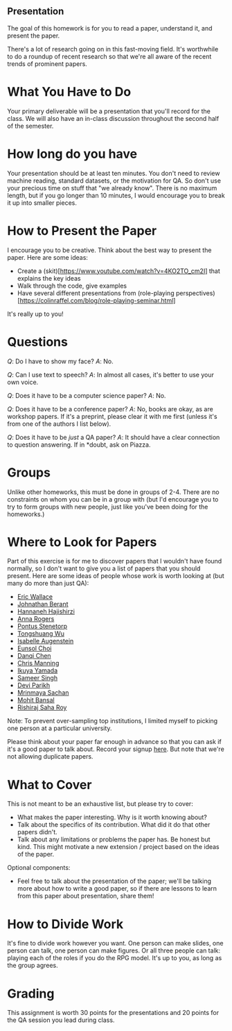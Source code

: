 Presentation
-----------------------------

The goal of this homework is for you to read a paper, understand it,
and present the paper.

There's a lot of research going on in this fast-moving field.  It's
worthwhile to do a roundup of recent research so that we're all aware
of the recent trends of prominent papers.

What You Have to Do
===================

Your primary deliverable will be a presentation that you'll record for
the class.  We will also have an in-class discussion throughout the
second half of the semester.

How long do you have
====================
Your presentation should be at least ten minutes.  You don't need to review
machine reading, standard datasets, or the motivation for QA.  So
don't use your precious time on stuff that "we already know".  There
is no maximum length, but if you go longer than 10 minutes, I would
encourage you to break it up into smaller pieces.

How to Present the Paper
=================

I encourage you to be creative.  Think about the best way to present
the paper.  Here are some ideas:

  * Create a (skit)[https://www.youtube.com/watch?v=4KO2TO_cm2I] that
  explains the key ideas
  * Walk through the code, give examples
  * Have several different presentations from (role-playing
  perspectives)[https://colinraffel.com/blog/role-playing-seminar.html]

It's really up to you!

Questions
===========

 *Q*: Do I have to show my face?
 *A*: No.

 *Q*: Can I use text to speech?
 *A*: In almost all cases, it's better to use your own voice.

 *Q*: Does it have to be a computer science paper?
 *A*: No.

 *Q*: Does it have to be a conference paper?
 *A*: No, books are okay, as are workshop papers.  If it's a preprint,
please clear it with me first (unless it's from one of the authors I
list below).

*Q*: Does it have to be *just* a QA paper?
 *A*: It should have a clear connection to question answering.  If in
 *doubt, ask on Piazza.

Groups
======

Unlike other homeworks, this must be done in groups of 2-4.  There are
no constraints on whom you can be in a group with (but I'd encourage
you to try to form groups with new people, just like you've been doing
for the homeworks.)

Where to Look for Papers
=======================

Part of this exercise is for me to discover papers that I wouldn't
have found normally, so I don't want to give you a list of papers that
you should present. Here are some ideas of people whose work is worth
looking at (but many do more than just QA):

  * [Eric Wallace](https://scholar.google.com/citations?user=SgST3LkAAAAJ)
  * [Johnathan Berant](https://www.cs.tau.ac.il/~joberant/publications.html)
  * [Hannaneh Hajishirzi](https://homes.cs.washington.edu/~hannaneh/research.html)
  * [Anna Rogers](https://annargrs.github.io/)
  * [Pontus Stenetorp](https://pontus.stenetorp.se/publications.html)
  * [Tongshuang Wu](https://www.cs.cmu.edu/~sherryw/group.html#publications)
  * [Isabelle Augenstein](https://isabelleaugenstein.github.io/publications.html)
  * [Eunsol Choi](https://eunsol.github.io/#publications)
  * [Danqi Chen](https://www.cs.princeton.edu/~danqic/papers.html)
  * [Chris Manning](https://nlp.stanford.edu/~manning/papers/)
  * [Ikuya Yamada](https://www.ikuya.net/index_en.html)
  * [Sameer Singh](https://sameersingh.org/)
  * [Devi Parikh](https://faculty.cc.gatech.edu/~parikh/)
  * [Mrinmaya Sachan](https://www.mrinmaya.io/publications/)
  * [Mohit Bansal](https://www.cs.unc.edu/~mbansal/)
  * [Rishiraj Saha Roy](https://www.mpi-inf.mpg.de/departments/databases-and-information-systems/research/question-answering/)

Note: To prevent over-sampling top institutions, I limited myself to
picking one person at a particular university.

Please think about your paper far enough in advance so that you can
ask if it's a good paper to talk about.  Record your signup
[here](https://docs.google.com/spreadsheets/d/1gJckfe7zK0a3-HJ0xJKGuYegPErUkU5t5o2WcQoAu0g/edit?usp=sharing).
But note that we're not allowing duplicate papers.

What to Cover
================

This is not meant to be an exhaustive list, but please try to cover:

* What makes the paper interesting.  Why is it worth knowing about?
* Talk about the specifics of its contribution.  What did it do
that other papers didn't.
* Talk about any limitations or problems the paper has.  Be
honest but kind.  This might motivate a new extension / project based
on the ideas of the paper.  

Optional components:

* Feel free to talk about the presentation of the paper; we'll be
talking more about how to write a good paper, so if there are lessons
to learn from this paper about presentation, share them!

How to Divide Work
==================
It's fine to divide work however you want.  One person can make
slides, one person can talk, one person can make figures.  Or all
three people can talk: playing each of the roles if you do the RPG model.  It's up to you, as long as the group agrees.

Grading
=======

This assignment is worth 30 points for the presentations and 20 points
for the QA session you lead during class.
